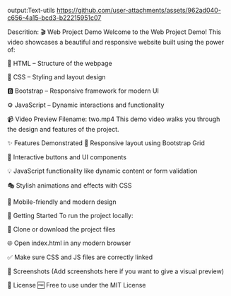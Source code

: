 output:Text-utils
https://github.com/user-attachments/assets/962ad040-c656-4a15-bcd3-b22215951c07

Descrition:
🎬 Web Project Demo
Welcome to the Web Project Demo! This video showcases a beautiful and responsive website built using the power of:

🧱 HTML – Structure of the webpage

🎨 CSS – Styling and layout design

🅱️ Bootstrap – Responsive framework for modern UI

⚙️ JavaScript – Dynamic interactions and functionality

📹 Video Preview
Filename: two.mp4
This demo video walks you through the design and features of the project.

✨ Features Demonstrated
📐 Responsive layout using Bootstrap Grid

🔘 Interactive buttons and UI components

💡 JavaScript functionality like dynamic content or form validation

🎭 Stylish animations and effects with CSS

📱 Mobile-friendly and modern design

🚀 Getting Started
To run the project locally:

📁 Clone or download the project files

🌐 Open index.html in any modern browser

✅ Make sure CSS and JS files are correctly linked

📸 Screenshots
(Add screenshots here if you want to give a visual preview)

📄 License
🆓 Free to use under the MIT License

